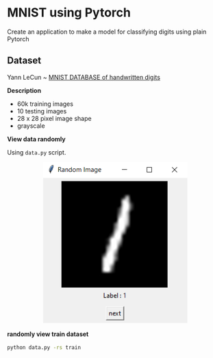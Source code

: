 # MNIST using Pytorch

Create an application to make a model for classifying digits using plain Pytorch

## Dataset

Yann LeCun ~ [MNIST DATABASE of handwritten digits](http://yann.lecun.com/exdb/mnist/index.html)

**Description**

- 60k training images
- 10 testing images
- 28 x 28 pixel image shape
- grayscale

**View data randomly**

Using `data.py` script.

<p align="center">
  <img src="./preview-rs.png" alt="preview" />
</p>

**randomly view train dataset**

```bash
python data.py -rs train
```
